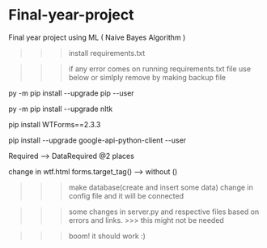 # Final-year-project
Final year project using ML ( Naive Bayes Algorithm )


>>>install requirements.txt

>>>if any error comes on running requirements.txt file use below or simlply remove by making backup file

py -m pip install --upgrade pip --user

py -m pip install --upgrade nltk

pip install WTForms==2.3.3

pip install --upgrade google-api-python-client --user

Required --> DataRequired @2 places

change in wtf.html forms.target_tag() --> without ()


>>>make database(create and insert some data) change in config file and it will be connected

>>>some changes in server.py and respective files based on errors and links. >>> this might not be needed

>>> boom! it should work :) 
